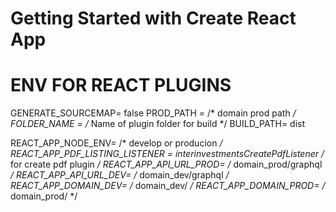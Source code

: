 # Getting Started with Create React App

# ENV FOR REACT PLUGINS

GENERATE_SOURCEMAP= false
PROD_PATH = /* domain prod path */
FOLDER_NAME = /* Name of plugin folder for build */
BUILD_PATH= dist

REACT_APP_NODE_ENV= /* develop or producion */
REACT_APP_PDF_LISTING_LISTENER = interinvestmentsCreatePdfListener /* for create pdf plugin */
REACT_APP_API_URL_PROD= /* domain_prod/graphql */
REACT_APP_API_URL_DEV= /* domain_dev/graphql */
REACT_APP_DOMAIN_DEV= /* domain_dev/ */
REACT_APP_DOMAIN_PROD= /* domain_prod/ */